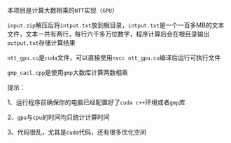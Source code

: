 本项目是计算大数相乘的`NTT`实现（`GPU`）

`input.zip`解压后将`intput.txt`放到根目录，`intput.txt`是一个一百多MB的文本文件，文本一共有两行，每行六千多万位数字，程序计算后会在根目录输出`output.txt`存储计算结果

`ntt_gpu.cu`是`cuda`文件，可以直接使用`nvcc ntt_gpu.cu`编译后运行可执行文件

`gmp_cacl.cpp`是使用`gmp`大数库计算两数相乘

提示：

1、运行程序前确保你的电脑已经配置好了`cuda c++`环境或者`gmp`库

2、`gpu`与`cpu`的时间均只统计计算时间

3、代码很乱，尤其是`cuda`代码，还有很多优化空间